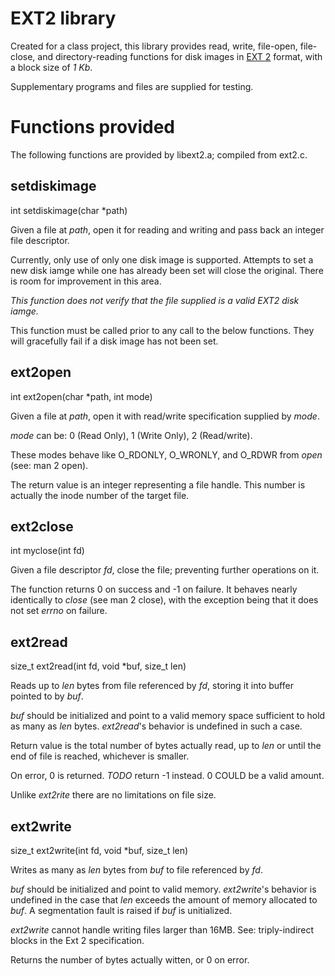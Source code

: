 EXT2 library
============

Created for a class project, this library provides read, write, file-open, file-close, and directory-reading functions for disk images in <a href="http://www.nongnu.org/ext2-doc/ext2.html">EXT 2</a> format, with a block size of *1 Kb*.

Supplementary programs and files are supplied for testing.

Functions provided
==================

The following functions are provided by libext2.a; compiled from ext2.c.

setdiskimage
------------

int setdiskimage(char \*path)

Given a file at *path*, open it for reading and writing and pass back
an integer file descriptor.

Currently, only use of only one disk image is supported. Attempts to set a new disk iamge while one has already been set will close the original. There is room for improvement in this area.

*This function does not verify that the file supplied is a valid EXT2 disk iamge.*

This function must be called prior to any call to the below functions. They will gracefully fail if a disk image has not been set.


ext2open
--------

int ext2open(char \*path, int mode)

Given a file at *path*, open it with read/write specification supplied by *mode*.

*mode* can be: 0 (Read Only), 1 (Write Only), 2 (Read/write).

These modes behave like O\_RDONLY, O\_WRONLY, and O\_RDWR from _open_ (see: man 2 open).

The return value is an integer representing a file handle. This number is actually the inode number of the target file.


ext2close
---------

int myclose(int fd)

Given a file descriptor *fd*, close the file; preventing further operations on it.

The function returns 0 on success and -1 on failure. It behaves nearly identically to _close_ (see man 2 close), with the exception being that it does not set *errno* on failure.


ext2read
--------

size\_t ext2read(int fd, void \*buf, size\_t len)

Reads up to *len* bytes from file referenced by *fd*, storing it into buffer pointed to by *buf*. 

*buf* should be initialized and point to a valid memory space sufficient to hold as many as *len* bytes. _ext2read_'s behavior is undefined in such a case.

Return value is the total number of bytes actually read, up to *len* or until the end of file is reached, whichever is smaller.

On error, 0 is returned. *TODO* return -1 instead. 0 COULD be a valid amount.

Unlike _ext2rite_ there are no limitations on file size.


ext2write
---------

size\_t ext2write(int fd, void \*buf, size\_t len)

Writes as many as *len* bytes from *buf* to file referenced by *fd*.

*buf* should be initialized and point to valid memory. _ext2write_'s behavior is undefined in the case that *len* exceeds the amount of memory allocated to *buf*. A segmentation fault is raised if *buf* is unitialized.

_ext2write_ cannot handle writing files larger than 16MB. See: triply-indirect blocks in the Ext 2 specification.

Returns the number of bytes actually witten, or 0 on error.

